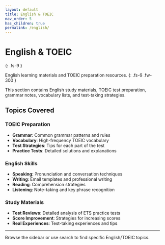 ```yaml
---
layout: default
title: English & TOEIC
nav_order: 5
has_children: true
permalink: /english/
---
```


# English & TOEIC
{: .fs-9 }

English learning materials and TOEIC preparation resources.
{: .fs-6 .fw-300 }

This section contains English study materials, TOEIC test preparation, grammar notes, vocabulary lists, and test-taking strategies.

## Topics Covered

### TOEIC Preparation
- **Grammar**: Common grammar patterns and rules
- **Vocabulary**: High-frequency TOEIC vocabulary
- **Test Strategies**: Tips for each part of the test
- **Practice Tests**: Detailed solutions and explanations

### English Skills
- **Speaking**: Pronunciation and conversation techniques
- **Writing**: Email templates and professional writing
- **Reading**: Comprehension strategies
- **Listening**: Note-taking and key phrase recognition

### Study Materials
- **Test Reviews**: Detailed analysis of ETS practice tests
- **Score Improvement**: Strategies for increasing scores
- **Real Experiences**: Test-taking experiences and tips

---

Browse the sidebar or use search to find specific English/TOEIC topics.

